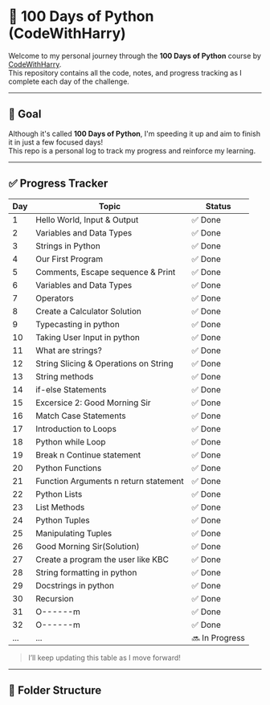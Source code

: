 # 🐍 100 Days of Python (CodeWithHarry)

Welcome to my personal journey through the **100 Days of Python** course by [CodeWithHarry](https://www.youtube.com/playlist?list=PLu0W_9lII9agICnT8t4iYVSZ3eykIAOME).  
This repository contains all the code, notes, and progress tracking as I complete each day of the challenge.

---

## 📌 Goal

Although it's called **100 Days of Python**, I'm speeding it up and aim to finish it in just a few focused days!  
This repo is a personal log to track my progress and reinforce my learning.

---

## ✅ Progress Tracker

| Day | Topic                                 | Status  |
|-----|---------------------------------------|---------|
| 1   | Hello World, Input & Output           | ✅ Done |
| 2   | Variables and Data Types              | ✅ Done |
| 3   | Strings in Python                     | ✅ Done |
| 4   | Our First Program                     | ✅ Done |
| 5   | Comments, Escape sequence & Print     | ✅ Done |
| 6   | Variables and Data Types              | ✅ Done |
| 7   | Operators                             | ✅ Done |
| 8   | Create a Calculator Solution          | ✅ Done |
| 9   | Typecasting in python                 | ✅ Done |
| 10  | Taking User Input in python           | ✅ Done |
| 11  | What are strings?                     | ✅ Done |
| 12  | String Slicing & Operations on String | ✅ Done |
| 13  | String methods                        | ✅ Done |
| 14  | if-else Statements                    | ✅ Done |
| 15  | Excersice 2: Good Morning Sir         | ✅ Done |
| 16  | Match Case Statements                 | ✅ Done |
| 17  | Introduction to Loops                 | ✅ Done |
| 18  | Python while Loop                     | ✅ Done |
| 19  | Break n Continue statement            | ✅ Done |
| 20  | Python Functions                      | ✅ Done |
| 21  | Function Arguments n return statement | ✅ Done |
| 22  | Python Lists                          | ✅ Done |
| 23  | List Methods                          | ✅ Done |
| 24  | Python Tuples                         | ✅ Done |
| 25  | Manipulating Tuples                   | ✅ Done |
| 26  | Good Morning Sir(Solution)            | ✅ Done |
| 27  | Create a program the user like KBC    | ✅ Done |
| 28  | String formatting in python           | ✅ Done |
| 29  | Docstrings in python                  | ✅ Done |
| 30  | Recursion                             | ✅ Done |
| 31  | O------m                              | ✅ Done |
| 32  | O------m                              | ✅ Done |
| ... | ...                                   | 🔜 In Progress |


> I’ll keep updating this table as I move forward!

---

## 📁 Folder Structure


